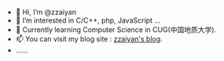 - 👋 Hi, I’m @zzaiyan
- 👀 I’m interested in C/C++, php, JavaScript ...
- 🌱 Currently learning Computer Science in CUG(中国地质大学).
- 📫 You can visit my blog site : [zzaiyan's blog](https://www.zzaiyan.com/).
- ......
<!---
zzaiyan/zzaiyan is a ✨ special ✨ repository because its `README.md` (this file) appears on your GitHub profile.
You can click the Preview link to take a look at your changes.
--->
